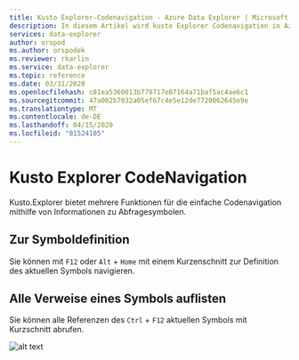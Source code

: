 ```yaml
---
title: Kusto Explorer-Codenavigation - Azure Data Explorer | Microsoft Docs
description: In diesem Artikel wird kusto Explorer Codenavigation in Azure Data Explorer beschrieben.
services: data-explorer
author: orspod
ms.author: orspodek
ms.reviewer: rkarlin
ms.service: data-explorer
ms.topic: reference
ms.date: 03/31/2020
ms.openlocfilehash: c81ea5360013b779717e87164a71baf5ac4ae6c1
ms.sourcegitcommit: 47a002b7032a05ef67c4e5e12de7720062645e9e
ms.translationtype: MT
ms.contentlocale: de-DE
ms.lasthandoff: 04/15/2020
ms.locfileid: "81524105"
---
```

# <a name="kusto-explorer-code-navigation"></a>Kusto Explorer CodeNavigation

Kusto.Explorer bietet mehrere Funktionen für die einfache Codenavigation mithilfe von Informationen zu Abfragesymbolen.

## <a name="go-to-symbol-definition"></a>Zur Symboldefinition

Sie können mit `F12` oder `Alt` + `Home` mit einem Kurzenschnitt zur Definition des aktuellen Symbols navigieren.

## <a name="list-all-references-of-a-symbol"></a>Alle Verweise eines Symbols auflisten

Sie können alle Referenzen des `Ctrl` + `F12` aktuellen Symbols mit Kurzschnitt abrufen.

![alt text](./Images/KustoTools-KustoExplorer/ke-codenav-refernces.gif "Code-Navigations-Referenzen")